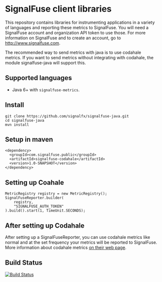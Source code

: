 SignalFuse client libraries
===========================

This repository contains libraries for instrumenting applications in a
variety of languages and reporting these metrics to SignalFuse. You will
need a SignalFuse account and organization API token to use those. For
more information on SignalFuse and to create an account, go to
http://www.signalfuse.com.

The recommended way to send metrics with java is to use codahale metrics.
If you want to send metrics without integrating with codahale, the module
signalfuse-java will support this.

Supported languages
-------------------

 * Java 6+ with `signalfuse-metrics`.
 
Install
----------

    git clone https://github.com/signalfx/signalfuse-java.git
    cd signalfuse-java
    mvn install
 

Setup in maven
--------------

    <dependency>
      <groupId>com.signalfuse.public</groupId>
      <artifactId>signalfuse-codahale</artifactId>
      <version>1.0-SNAPSHOT</version>
    </dependency>


Setting up Coahale
------------------

    MetricRegistry registry = new MetricRegistry();
    SignalFuseReporter.builder(
        registry,
        "SIGNALFUSE_AUTH_TOKEN"
    ).build().start(1, TimeUnit.SECONDS);
      

After setting up Codahale
-------------------------

After setting up a SignalFuseReporter, you can use codahale metrics like normal
and at the set frequency your metrics will be reported to SignalFuse.  More
information about codahale metrics [on their web page](http://metrics.codahale.com/).


Build Status
------------

[![Build Status](https://travis-ci.org/signalfx/signalfuse-java.svg?branch=master)](https://travis-ci.org/signalfx/signalfuse-java)
